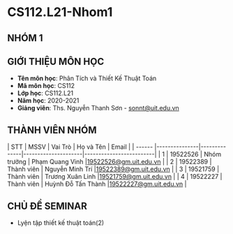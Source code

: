 # CS112.L21-Nhom1

## NHÓM 1

## GIỚI THIỆU MÔN HỌC
<a name="gioithieumonhoc"></a>
* **Tên môn học**: Phân Tích và Thiết Kế Thuật Toán
* **Mã môn học**: CS112
* **Lớp học**: CS112.L21
* **Năm học**: 2020-2021
* **Giảng viên**: Ths. Nguyễn Thanh Sơn - sonnt@uit.edu.vn

## THÀNH VIÊN NHÓM
<a name="thanhvien"></a>
| STT    | MSSV          | Vai Trò      | Họ và Tên           | Email                   |
| ------ |---------------|--------------|---------------------|-------------------------|
| 1      | 19522526      | Nhóm trưởng  | Phạm Quang Vinh     |19522526@gm.uit.edu.vn   |
| 2      | 19522389      | Thành viên   | Nguyễn Minh Trí     |19522389@gm.uit.edu.vn   |
| 3      | 19521759      | Thành viên   | Trương Xuân Linh    |19521759@gm.uit.edu.vn   |
| 4      | 19522227      | Thành viên   | Huỳnh Đỗ Tấn Thành  |19522227@gm.uit.edu.vn   |

## CHỦ ĐỀ SEMINAR
* Lyện tập thiết kế thuật toán(2)
